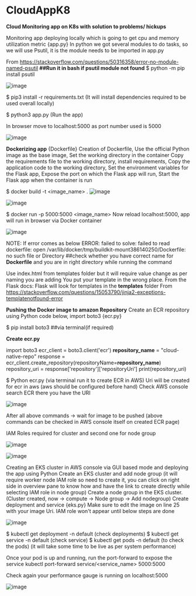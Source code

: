# CloudAppK8
**Cloud Monitoring app on K8s with solution to problems/ hickups**

Monitoring app deploying locally which is going to get cpu and memory utilization metric {app.py}
In python we got several modules to do tasks, so we will use Psutil, it is the module needs to be imported in app.py

From <https://stackoverflow.com/questions/50316358/error-no-module-named-psutil> 
**##Run it in bash if psutil module not found**
$  python -m pip install psutil

![image](https://github.com/Groakss/CloudAppK8/assets/113557766/67fb24f6-3255-4ba9-80d9-526857897569)



$  pip3 install -r requirements.txt (It will install dependencies required to be used overall locally)

$  python3 app.py (Run the app)

In browser move to localhost:5000 as port number used is 5000

![image](https://github.com/Groakss/CloudAppK8/assets/113557766/2039c61a-e1a5-4168-babd-47b9f90c0740)

**Dockerizing app** {Dockerfile}
Creation of Dockerfile, Use the official Python image as the base image, Set the working directory in the container 
Copy the requirements file to the working directory, install requirements, Copy the application code to the working directory, Set the environment variables for the Flask app, Expose the port on which the Flask app will run, Start the Flask app when the container is run


$  docker build -t <image_name> .
![image](https://github.com/Groakss/CloudAppK8/assets/113557766/ee845bb9-cead-44e8-bff8-c3f067b23c72)

![image](https://github.com/Groakss/CloudAppK8/assets/113557766/b39b0a3c-5dfa-433f-ade3-eeafc89a1afe)


$  docker run -p 5000:5000 <image_name>
Now reload localhost:5000, app will run in browser via Docker container

![image](https://github.com/Groakss/CloudAppK8/assets/113557766/ce970886-50c2-41f1-8eab-548460dc78c9)


NOTE: If error comes as below 
ERROR: failed to solve: failed to read dockerfile: open /var/lib/docker/tmp/buildkit-mount386140250/Dockerfile: no such file or 
Directory
##check whether you have correct name for **Dockerfile** and you are in right directory while running the command

Use index.html from templates folder but it will require value change as per naming you are adding 
You put your template in the wrong place. From the Flask docs: Flask will look for templates in the **templates** folder
From <https://stackoverflow.com/questions/15053790/jinja2-exceptions-templatenotfound-error> 

**Pushing the Docker image to amazon Repository**
Create an ECR repository using Python code below, import boto3 {ecr.py}

$ pip install boto3 ##via terminal(if required)

**Create ecr.py**

import boto3
ecr_client = boto3.client('ecr')
**repository_name** = "cloud-native-repo"
response = ecr_client.create_repository(repositoryName=**repository_name**)
repository_uri = response['repository']['repositoryUri']
print(repository_uri)

$ Python ecr.py (via terminal run it to create ECR in AWS)
Uri will be created for ecr in aws (aws should be configured before hand)
Check AWS console search ECR there you have the URI

![image](https://github.com/Groakss/CloudAppK8/assets/113557766/9837073b-85e0-4245-83bc-5647212ce8b1)

After all above commands -> wait for image to be pushed  (above commands can be checked in AWS console itself on created ECR page)

IAM Roles required for cluster and second one for node group

![image](https://github.com/Groakss/CloudAppK8/assets/113557766/36874637-2ceb-4abb-a9ac-aa5ea22a965a)

![image](https://github.com/Groakss/CloudAppK8/assets/113557766/3011f41b-102e-466f-89f1-5e5bb7d6c7ca)


Creating an EKS cluster in AWS console via GUI based mode and deploying the app using Python
Create an EKS cluster and add node group (it will require worker node IAM role so need to create it, you can click on right side in overview pane to know how and have the link to create directly while selecting IAM role in node group)
Create a node group in the EKS cluster. (Cluster created, now -> compute -> Node group -> Add nodegroup)
Create deployment and service {eks.py} Make sure to edit the image on line 25 with your image Uri.
IAM role won't appear until below steps are done

![image](https://github.com/Groakss/CloudAppK8/assets/113557766/dc8fbd30-f9c4-41cc-b378-192bfa9ebf50)


$ kubectl get deployment -n default (check deployments)
$ kubectl get service -n default (check service)
$ kubectl get pods -n default (to check the pods) (it will take some time to be live as per system performance)

Once your pod is up and running, run the port-forward to expose the service
kubectl port-forward service/<service_name> 5000:5000

Check again your performance gauge is running on localhost:5000

![image](https://github.com/Groakss/CloudAppK8/assets/113557766/ad7ab61e-335a-4c3a-ae83-1b714ffcef0c)

